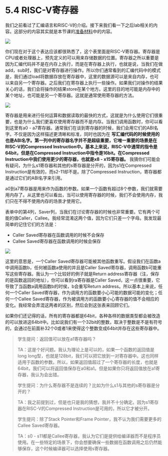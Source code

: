 # 5.4 RISC-V寄存器

我们之前看过了汇编语言和RISC-V的介绍。接下来我们看一下之后lab相关的内容。这部分的内容其实就是本节课的[准备材料](https://pdos.csail.mit.edu/6.828/2020/readings/riscv-calling.pdf)中的内容。

![](<../.gitbook/assets/image (785).png>)

你们现在对于这个表达应该都很熟悉了，这个表里面是RISC-V寄存器。寄存器是CPU或者处理器上，预先定义的可以用来存储数据的位置。寄存器之所以重要是因为汇编代码并不是在内存上执行，而是在寄存器上执行，也就是说，当我们在做add，sub时，我们是对寄存器进行操作。所以你们通常看到的汇编代码中的模式是，我们通过load将数据存放在寄存器中，这里的数据源可以是来自内存，也可以来自另一个寄存器。之后我们在寄存器上执行一些操作。如果我们对操作的结果关心的话，我们会将操作的结果store在某个地方。这里的目的地可能是内存中的某个地址，也可能是另一个寄存器。这就是通常使用寄存器的方法。

![](<../.gitbook/assets/image (658).png>)

寄存器是用来进行任何运算和数据读取的最快的方式，这就是为什么使用它们很重要，也是为什么我们更喜欢使用寄存器而不是内存。当我们调用函数时，你可以看到这里有a0 - a7寄存器。通常我们在谈到寄存器的时候，我们会用它们的ABI名字。不仅是因为这样描述更清晰和标准，同时也因为在 **写汇编代码的时候使用的也是ABI名字。第一列中的寄存器名字并不是超级重要，它唯一重要的场景是在RISC-V的Compressed Instruction中。基本上来说，RISC-V中通常的指令是64bit，但是在Compressed Instruction中指令是16bit。在Compressed Instruction中我们使用更少的寄存器，也就是x8 - x15寄存器。** 我猜你们可能会有疑问，为什么s1寄存器和其他的s寄存器是分开的，因为s1在Compressed Instruction是有效的，而s2-11却不是。除了Compressed Instruction，寄存器都是通过它们的ABI名字来引用。

a0到a7寄存器是用来作为函数的参数。如果一个函数有超过8个参数，我们就需要用内存了。从这里也可以看出，当可以使用寄存器的时候，我们不会使用内存，我们只在不得不使用内存的场景才使用它。

表单中的第4列，Saver列，当我们在讨论寄存器的时候也非常重要。它有两个可能的值Caller，Callee。我经常混淆这两个值，因为它们只差一个字母。我发现最简单的记住它们的方法是：

* Caller Saved寄存器在函数调用的时候不会保存
* Callee Saved寄存器在函数调用的时候会保存

![](<../.gitbook/assets/image (710).png>)

这里的意思是，一个Caller Saved寄存器可能被其他函数重写。假设我们在函数a中调用函数b，任何被函数a使用的并且是Caller Saved寄存器，调用函数b可能重写这些寄存器。我认为一个比较好的例子就是Return address寄存器（注，保存的是函数返回的地址），你可以看到ra寄存器是Caller Saved，这一点很重要，它导致了当函数a调用函数b的时侯，b会重写Return address。所以基本上来说，任何一个Caller Saved寄存器，作为调用方的函数要小心可能的数据可能的变化；任何一个Callee Saved寄存器，作为被调用方的函数要小心寄存器的值不会相应的变化。我经常会弄混这两者的区别，然后会到这张表来回顾它们。

如果你们还记得的话，所有的寄存器都是64bit，各种各样的数据类型都会被改造的可以放进这64bit中。比如说我们有一个32bit的整数，取决于整数是不是有符号的，会通过在前面补32个0或者1来使得这个整数变成64bit并存在这些寄存器中。

> 学生提问：返回值可以放在a1寄存器吗？
>
> TA：这是个好问题。我认为理论上是可以的，如果一个函数的返回值是long long型，也就是128bit，我们可以把它放到一对寄存器中。这也同样适用于函数的参数。所以，如果返回值超过了一个寄存器的长度，也就是64bit，我们可以将返回值保存在a0和a1。但是如果你只将返回值放在a1寄存器，我认为会出错。
>
> 学生提问：为什么寄存器不是连续的？比如为什么s1与其他的s寄存器是分开的？
>
> TA：我之前提到过，但是也只是我的猜想，我并不十分确定。因为s1寄存器在RISC-V的Compressed Instruction是可用的，所以它才被分开。
>
> 学生提问：除了Stack Pointer和Frame Pointer，我不认为我们需要更多的Callee Saved寄存器。
>
> TA：s0 - s11都是Callee寄存器，我认为它们是提供给编译器而不是程序员使用。在一些特定的场景下，你会想要确保一些数据在函数调用之后仍然能够保存，这个时候编译器可以选择使用s寄存器。
